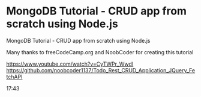 # MongoDB Tutorial - CRUD app from scratch using Node.js

MongoDB Tutorial - CRUD app from scratch using Node.js

Many thanks to freeCodeCamp.org and NoobCoder for creating this tutorial

https://www.youtube.com/watch?v=CyTWPr_WwdI
https://github.com/noobcoder1137/Todo_Rest_CRUD_Application_JQuery_FetchAPI

17:43

